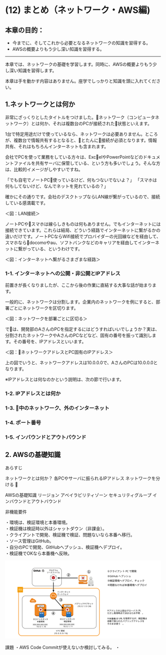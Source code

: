 # (12) まとめ（ネットワーク・AWS編)

## 本章の目的：

- 今までに、そしてこれから必要となるネットワークの知識を習得する。
- AWSの概要よりもう少し深い知識を習得する。

***

本章では、ネットワークの基礎を学習します。同時に、AWSの概要よりもう少し深い知識を習得します。

本章は手を動かす内容はありません。座学でしっかりと知識を頭に入れてください。

## 1.ネットワークとは何か

非常にざっくりとしたタイトルをつけました。ネットワーク（コンピュータネットワーク）とは何か、それは複数台のPCが接続された状態といえます。

1台で特定用途だけで使っているなら、ネットワークは必要ありません。ところが、複数台で情報共有するとなると、とたんに接続が必須となります。情報共有、それはもちろんインターネットも含まれます。

会社でPCを使って業務をしている方々は、ExcelやPowerPointなどのドキュメントファイルを共有サーバに保管している、という方も多いでしょう。そんな方は、比較的イメージがしやすいですね。

「でも自宅でノートPC使っているけど、何もつないでないよ？」
「スマホは何もしてないけど、なんでネットを見れているの？」

確かにその通りです。会社のデスクトップならLAN線が繋がっているので、接続している感満載です。

＜図：LAN接続＞

ノートPCやスマホは線らしきものは何もありません。でもインターネットには接続できています。これらは結局、どういう経路でインターネットに繋がるかの違いだけです。ノートPCならWifi接続でプロバイダーの光回線などを経由して、スマホならdocomoやau、ソフトバンクなどのキャリアを経由してインターネットに繋がっている、というわけです。

＜図：インターネットへ繋がるさまざまな経路＞

### 1-1. インターネットへの公開・非公開とIPアドレス

前置きが長くなりましたが、ここから後の作業に直結する大事な話が始まります。

一般的に、ネットワークは分割します。企業内のネットワークを例にすると、部署ごとにネットワークを区切ります。

＜図：ネットワークを部署ごとに区切る＞

では、開発部のAさんのPCを指定するにはどうすればいいでしょうか？実は、分割されたネットワークやAさんのPCなどなど、固有の番号を振って識別します。その番号を、IPアドレスといいます。

＜図：ネットワークアドレスとPC固有のIPアドレス＞

上の図でいうと、ネットワークアドレスは10.0.0.0で、AさんのPCは10.0.0.0となります。

※IPアドレスとは何なのかという説明は、次の節で行います。

### 1-2. IPアドレスとは何か


### 1-3. 中のネットワーク、外のインターネット


### 1-4. ポート番号


### 1-5. インバウンドとアウトバウンド


## 2. AWSの基礎知識


あらすじ

ネットワークとは何か？
    各PCやサーバに振られるIPアドレス
    ネットワークを分ける


AWSの基礎知識
    リージョン
    アベイラビリティゾーン
    セキュリティグループ
    インバウンドとアウトバウンド
    




非機能要件

・環境は、検証環境と本番環境。  
・検証機は検証時以外はシャットダウン（非課金）。  
・クライアントで開発、検証機で検証、問題ないなら本番へ移行。  
・ソース管理はGitHub。  
・自分のPCで開発、GitHubへプッシュ、検証機へデプロイ。  
・検証機でOKなら本番機へ反映。  

![図1. AWS構成案](Fig1.svg)



課題
・AWS Code Commitが使えないか検討してみる。
・
